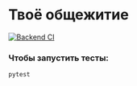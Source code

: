 # Твоё общежитие

[![Backend CI](https://github.com/Philipoff/your_dormitory/actions/workflows/backend-ci.yml/badge.svg)](https://github.com/Philipoff/your_dormitory/actions/workflows/backend-ci.yml)

### Чтобы запустить тесты:
```
pytest
```
